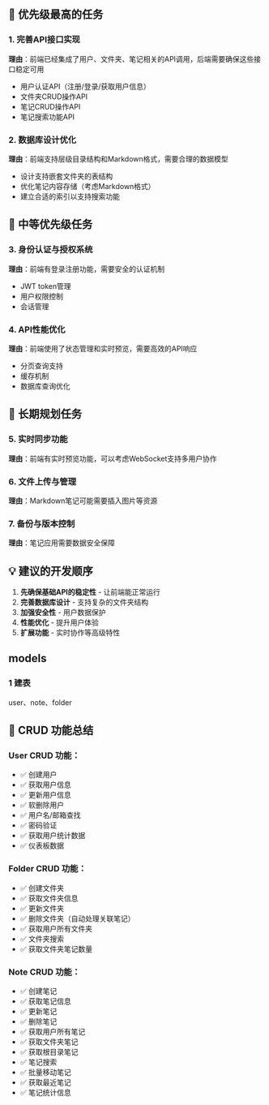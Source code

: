 ## 🎯 优先级最高的任务

### 1. **完善API接口实现**
**理由**：前端已经集成了用户、文件夹、笔记相关的API调用，后端需要确保这些接口稳定可用
- 用户认证API（注册/登录/获取用户信息）
- 文件夹CRUD操作API
- 笔记CRUD操作API
- 笔记搜索功能API

### 2. **数据库设计优化**
**理由**：前端支持层级目录结构和Markdown格式，需要合理的数据模型
- 设计支持嵌套文件夹的表结构
- 优化笔记内容存储（考虑Markdown格式）
- 建立合适的索引以支持搜索功能

## 🔧 中等优先级任务

### 3. **身份认证与授权系统**
**理由**：前端有登录注册功能，需要安全的认证机制
- JWT token管理
- 用户权限控制
- 会话管理

### 4. **API性能优化**
**理由**：前端使用了状态管理和实时预览，需要高效的API响应
- 分页查询支持
- 缓存机制
- 数据库查询优化

## 🚀 长期规划任务

### 5. **实时同步功能**
**理由**：前端有实时预览功能，可以考虑WebSocket支持多用户协作

### 6. **文件上传与管理**
**理由**：Markdown笔记可能需要插入图片等资源

### 7. **备份与版本控制**
**理由**：笔记应用需要数据安全保障

## 💡 建议的开发顺序

1. **先确保基础API的稳定性** - 让前端能正常运行
2. **完善数据库设计** - 支持复杂的文件夹结构
3. **加强安全性** - 用户数据保护
4. **性能优化** - 提升用户体验
5. **扩展功能** - 实时协作等高级特性





## models

### 1 建表

user、note、folder





## 🎯 **CRUD 功能总结**

### **User CRUD 功能：**

-   ✅ 创建用户
-   ✅ 获取用户信息
-   ✅ 更新用户信息
-   ✅ 软删除用户
-   ✅ 用户名/邮箱查找
-   ✅ 密码验证
-   ✅ 获取用户统计数据
-   ✅ 仪表板数据

### **Folder CRUD 功能：**

-   ✅ 创建文件夹
-   ✅ 获取文件夹信息
-   ✅ 更新文件夹
-   ✅ 删除文件夹（自动处理关联笔记）
-   ✅ 获取用户所有文件夹
-   ✅ 文件夹搜索
-   ✅ 获取文件夹笔记数量

### **Note CRUD 功能：**

-   ✅ 创建笔记
-   ✅ 获取笔记信息
-   ✅ 更新笔记
-   ✅ 删除笔记
-   ✅ 获取用户所有笔记
-   ✅ 获取文件夹笔记
-   ✅ 获取根目录笔记
-   ✅ 笔记搜索
-   ✅ 批量移动笔记
-   ✅ 获取最近笔记
-   ✅ 笔记统计信息
